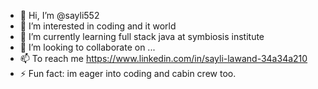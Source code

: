 - 👋 Hi, I’m @sayli552
- 👀 I’m interested in coding and it world
- 🌱 I’m currently learning full stack java at symbiosis institute 
- 💞️ I’m looking to collaborate on ...
- 📫 To reach me https://www.linkedin.com/in/sayli-lawand-34a34a210
- ⚡ Fun fact: im eager into coding and cabin crew too.

<!---
sayli552/sayli552 is a ✨ special ✨ repository because its `README.md` (this file) appears on your GitHub profile.
You can click the Preview link to take a look at your changes.
--->
